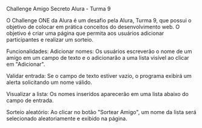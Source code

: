 Challenge Amigo Secreto Alura - Turma 9


O Challenge ONE da Alura é um desafio pela Alura, Turma 9, que possui o objetivo de colocar em prática conceitos do desenvolvimento web. O objetivo é criar uma página que permita aos usuários adicionar participantes e realizar um sorteio. 


Funcionalidades:
Adicionar nomes: Os usuários escreverão o nome de um amigo em um campo de texto e o adicionarão a uma lista visível ao clicar em "Adicionar".

Validar entrada: Se o campo de texto estiver vazio, o programa exibirá um alerta solicitando um nome válido.

Visualizar a lista: Os nomes inseridos aparecerão em uma lista abaixo do campo de entrada.

Sorteio aleatório: Ao clicar no botão "Sortear Amigo", um nome da lista será selecionado aleatoriamente e exibido na página.

